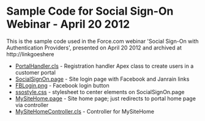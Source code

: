 # Sample Code for Social Sign-On Webinar - April 20 2012

This is the sample code used in the Force.com webinar 'Social Sign-On with Authentication Providers', presented on April 20 2012 and archived at http://linkgoeshere

* [PortalHandler.cls](https://github.com/metadaddy-sfdc/Social-Sign-On-Webinar/blob/master/PortalHandler.cls) - Registration handler Apex class to create users in a customer portal
* [SocialSignOn.page](https://github.com/metadaddy-sfdc/Social-Sign-On-Webinar/blob/master/SocialSignOn.page) - Site login page with Facebook and Janrain links
* [FBLogin.png](https://github.com/metadaddy-sfdc/Social-Sign-On-Webinar/blob/master/FBLogin.png) - Facebook login button
* [ssostyle.css](https://github.com/metadaddy-sfdc/Social-Sign-On-Webinar/blob/master/ssostyle.css) - stylesheet to center elements on SocialSignOn.page
* [MySiteHome.page](https://github.com/metadaddy-sfdc/Social-Sign-On-Webinar/blob/master/MySiteHome.page) - Site home page; just redirects to portal home page via controller
* [MySiteHomeController.cls](https://github.com/metadaddy-sfdc/Social-Sign-On-Webinar/blob/master/MySiteHomeController.cls) - Controller for MySiteHome
